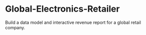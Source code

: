 # Global-Electronics-Retailer
Build a data model and interactive revenue report for a global retail company.
